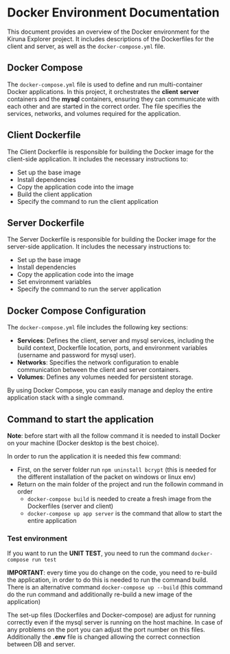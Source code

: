 # Docker Environment Documentation

This document provides an overview of the Docker environment for the Kiruna Explorer project. It includes descriptions of the Dockerfiles for the client and server, as well as the `docker-compose.yml` file.

## Docker Compose

The `docker-compose.yml` file is used to define and run multi-container Docker applications. In this project, it orchestrates the **client** **server** containers and the **mysql** containers, ensuring they can communicate with each other and are started in the correct order. The file specifies the services, networks, and volumes required for the application.

## Client Dockerfile

The Client Dockerfile is responsible for building the Docker image for the client-side application. It includes the necessary instructions to:

- Set up the base image
- Install dependencies
- Copy the application code into the image
- Build the client application
- Specify the command to run the client application

## Server Dockerfile

The Server Dockerfile is responsible for building the Docker image for the server-side application. It includes the necessary instructions to:

- Set up the base image
- Install dependencies
- Copy the application code into the image
- Set environment variables
- Specify the command to run the server application

## Docker Compose Configuration

The `docker-compose.yml` file includes the following key sections:

- **Services**: Defines the client, server and mysql services, including the build context, Dockerfile location, ports, and environment variables (username and password for mysql user).
- **Networks**: Specifies the network configuration to enable communication between the client and server containers.
- **Volumes**: Defines any volumes needed for persistent storage.

By using Docker Compose, you can easily manage and deploy the entire application stack with a single command.

## Command to start the application

**Note**: before start with all the follow command it is needed to install Docker on your machine (Docker desktop is the best choice).

In order to run the application it is needed this few command:

- First, on the server folder run `npm uninstall bcrypt` (this is needed for the different installation of the packet on windows or linux env)
- Return on the main folder of the project and run the followin command in order
  - `docker-compose build` is needed to create a fresh image from the Dockerfiles (server and client)
  - `docker-compose up app server` is the command that allow to start the entire application

### Test environment

If you want to run the **UNIT TEST**, you need to run the command `docker-compose run test`

**IMPORTANT**: every time you do change on the code, you need to re-build the application, in order to do this is needed to run the command build. There is an alternative command `docker-compose up --build` (this command do the run command and additionally re-build a new image of the application)

The set-up files (Dockerfiles and Docker-compose) are adjust for running correctly even if the mysql server is running on the host machine. In case of any problems on the port you can adjust the port number on this files.
Additionally the **.env** file is changed allowing the correct connection between DB and server.
